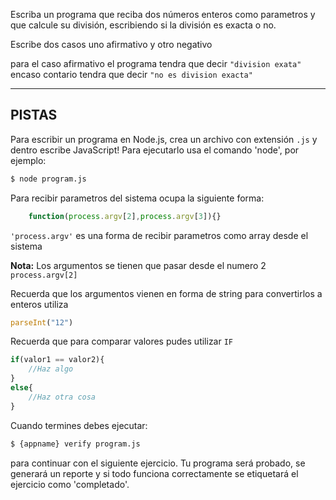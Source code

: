 Escriba un programa que reciba  dos números enteros como parametros y que calcule su división, escribiendo si la división es exacta o no.

Escribe dos casos uno afirmativo y otro negativo 

para el caso afirmativo el programa tendra que decir  `"division exata"`
encaso contario tendra que decir `"no es division exacta"`

----------------------------------------------------------------------
## PISTAS

Para escribir un programa en Node.js, crea un archivo con extensión `.js` y dentro escribe JavaScript! Para ejecutarlo usa el comando 'node', por ejemplo:
```sh
$ node program.js
```
Para recibir parametros del sistema ocupa  la siguiente forma:

```js
    function(process.argv[2],process.argv[3]){}
```
 `'process.argv'`  es una forma  de recibir parametros como array desde el sistema

 **Nota:** Los argumentos se tienen que  pasar desde el numero 2
 `process.argv[2]` 


Recuerda que los argumentos vienen en forma de string para convertirlos a enteros utiliza
```js
parseInt("12")
```

Recuerda que  para comparar valores pudes utilizar  `IF` 

```js
if(valor1 == valor2){
    //Haz algo
}
else{
    //Haz otra cosa
}

```

Cuando termines debes ejecutar:

```sh
$ {appname} verify program.js
```

para continuar con el siguiente ejercicio. Tu programa será probado, se generará un reporte y si todo funciona correctamente se etiquetará el ejercicio como 'completado'.